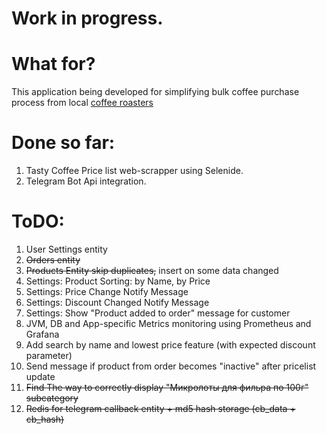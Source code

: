 # Work in progress.

# What for?
This application being developed for simplifying bulk coffee purchase process from local <a href="href=https://tastycoffee.ru/"> coffee roasters</a>

# Done so far:
1) Tasty Coffee Price list web-scrapper using Selenide.
2) Telegram Bot Api integration.

# ToDO:
1) User Settings entity
2) ~~Orders entity~~
3) ~~Products Entity skip duplicates,~~ insert on some data changed
4) Settings: Product Sorting: by Name, by Price
5) Settings: Price Change Notify Message
6) Settings: Discount Changed Notify Message
7) Settings: Show "Product added to order" message for customer
8) JVM, DB and App-specific Metrics monitoring using Prometheus and Grafana
9) Add search by name and lowest price feature (with expected discount parameter)
10) Send message if product from order becomes "inactive" after pricelist update
11) ~~Find The way to correctly display "Микролоты для фильра по 100г" subcategory~~
12) ~~Redis for telegram callback entity + md5 hash storage (cb_data + cb_hash)~~
